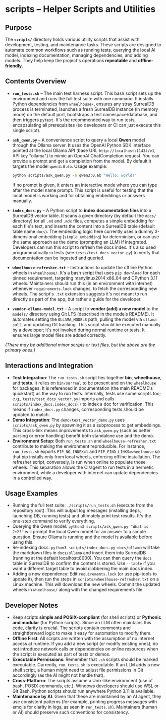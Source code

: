 # scripts – Helper Scripts and Utilities

## Purpose

The **`scripts/`** directory holds various utility scripts that assist with development, testing, and maintenance tasks. These scripts are designed to automate common workflows such as running tests, querying the local AI model, indexing documentation, managing dependencies, and adding models. They help keep the project's operations **repeatable** and **offline-friendly**.

## Contents Overview

* **`run_tests.sh`** – The main test harness script. This bash script sets up the environment and runs the full test suite with one command. It installs Python dependencies from `wheelhouse/`, ensures any stray SurrealDB process is terminated, launches a fresh SurrealDB instance (in memory mode) on the default port, bootstraps a test namespace/database, and then triggers `pytest`. It's the recommended way to run tests, encapsulating all prerequisites (so developers or CI can just execute this single script).
* **`ask_qwen.py`** – A convenience script to query a local **Qwen** model through the Ollama server. It uses the OpenAI Python SDK interface pointed at the local Ollama API (base URL `http://localhost:11434/v1`, API key "ollama") to mimic an OpenAI ChatCompletion request. You can provide a prompt and get a completion from the model. By default it targets the model `qwen3:0.6b`. Usage example:

  ```bash
  python scripts/ask_qwen.py -m qwen3:0.6b "Hello, world!"
  ```

  If no prompt is given, it enters an interactive mode where you can type after the model name prompt. This script is useful for testing that the local model is working and for obtaining embeddings or answers manually.
* **`index_docs.py`** – A Python script to **index documentation files** into a SurrealDB vector table. It scans a given directory (by default the `docs/` directory) for all `.md` and `.mdx` files, computes a simple embedding for each file's text, and inserts the content into a SurrealDB table (default table name `docs`). The embedding logic here currently uses a dummy 3-dimensional embedding (`simple_embedding`) for determinism, or can use the same approach as the demo (prompting an LLM) if integrated. Developers can run this script to refresh the docs index. It's also used programmatically in tests (see `tests/test_docs_vector.py`) to verify that documentation can be ingested and queried.
* **`wheelhouse-refresher.txt`** – Instructions to update the offline Python wheels in `wheelhouse/`. It's a bash script that uses `pip download` for each pinned requirement, targeting manylinux2014 x86_64 and CPython 3.11 wheels. Maintainers should run this (in an environment with internet) whenever `requirements.lock` changes, to fetch the corresponding new wheels. The script's `.txt` extension suggests it's not meant to run directly as part of the app, but rather a guide for the developer.
* **`vendor-ollama-model.txt`** – A script to **vendor (add) a new model** to the `models/` directory using Git LFS (described in the models README). It automates setting the `OLLAMA_MODELS` path, pulling the model via `ollama pull`, and updating Git tracking. This script should be executed manually by a developer; it's not invoked during normal runtime or tests. It ensures large model files are added correctly.

*(There may be additional minor scripts or text files, but the above are the primary ones.)*

## Interactions and Integration

* **Test Integration**: The `run_tests.sh` script ties together **bin**, **wheelhouse**, and **tests**. It relies on `bin/surreal` to be present and on the `wheelhouse` for packages. It is referenced in documentation (the main README's quickstart) as the way to run tests. Internally, tests use some scripts too; e.g., `tests/test_docs_vector.py` imports and calls `scripts/index_docs.index_docs()` to index a doc for verification. This means if `index_docs.py` changes, corresponding tests should be updated to match.
* **Demo Integration**: The `demo/text_vector_demo.py` uses `scripts/ask_qwen.py` by spawning it as a subprocess to get embeddings. This cross-link means improvements to `ask_qwen.py` (such as better parsing or error handling) benefit both standalone use and the demo.
* **Environment Setup**: Both `run_tests.sh` and `wheelhouse-refresher.txt` contribute to making the environment reproducible. For instance, `run_tests.sh` exports `PIP_NO_INDEX=1` and `PIP_FIND_LINKS=wheelhouse` so that pip installs only from local wheels, enforcing offline installation. The refresher script, conversely, is run when online to populate those wheels. This separation allows the CI/agent to run tests in a hermetic environment, while a developer with internet can update dependencies in a controlled way.

## Usage Examples

* Running the full test suite: `./scripts/run_tests.sh` (execute from the repository root). This will output log messages (installing deps, launching DB, running tests) and ultimately print test results. It's the one-step command to verify everything.
* Querying the Qwen model: `python3 scripts/ask_qwen.py "What is 2+2?"` will prompt the local Qwen model for an answer to a simple question. Ensure Ollama is running and the model is available before using this.
* Re-indexing docs: `python3 scripts/index_docs.py docs/ollama` will take the markdown files in `docs/ollama` and insert them into SurrealDB (running at the default localhost:8000). You can then query the `docs` table in SurrealDB to confirm the content is stored. Use `--table` if you want a different target table to avoid clobbering the main docs index.
* Adding a new dependency: Edit `requirements.lock` (or use pip-tools to update it), then run the steps in `scripts/wheelhouse-refresher.txt` on a Linux machine. This will download the new wheels. Commit the updated wheels in `wheelhouse/` along with the changed requirements file.

## Developer Notes

* Keep scripts **simple and POSIX-compliant** (for shell scripts) or **Pythonic and modular** (for Python scripts). Since an LLM often maintains this code, clarity is crucial. The scripts contain comments and straightforward logic to make it easy for automation to modify them.
* **Offline First**: All scripts are written with the assumption of no internet access at runtime. If you add a new script (or modify existing ones), do not introduce network calls or dependencies on online resources when the script is executed as part of tests or demos.
* **Executable Permissions**: Remember that `.sh` scripts should be marked executable. Currently, `run_tests.sh` is executable. If an LLM adds a new shell script, a human might need to adjust file permissions in Git accordingly (as the AI might not handle that).
* **Cross-Platform**: The scripts assume a Unix-like environment (use of bash, POSIX commands, etc.). Windows developers should use WSL or Git Bash. Python scripts should run anywhere Python 3.11 is available.
* **Maintenance by AI**: Given that these are maintained by an AI agent, they use consistent patterns (for example, printing progress messages with emojis for clarity in logs, as seen in `run_tests.sh`). Maintainers (human or AI) should preserve such conventions for consistency. 
